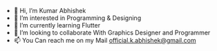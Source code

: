 - 👋 Hi, I’m Kumar Abhishek
- 👀 I’m interested in Programming & Designing 
- 🌱 I’m currently learning Flutter
- 💞️ I’m looking to collaborate With Graphics Designer and Programmer
- 📫 You Can reach me on my Mail official.k.abhishek@gmail.com

<!---
I'm pursuing my Under Graduate Program from Maharishi Markandeshwar (Deemed to be University), Ambala. 
I am an active member of Google Developers Student Club, Google and GitHub Student Partner Community.
I have a comprehensive innovation and coding background, My Emphasis is on Development, creativity and life skills.
I love to contribute to open source and take sessions on Various Platform and on my GitHub pages.
I love to educate people who are new to these fields, specially the freshman.
I have written a Multiple blogs on GitHub hosting and pull request. 

--->
